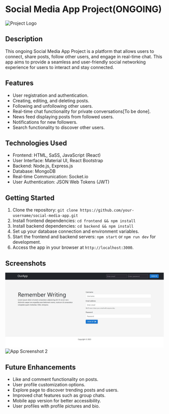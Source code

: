 # Social Media App Project(ONGOING)

![Project Logo](project-logo.png) <!-- Replace with your project logo or relevant image -->

## Description

This ongoing Social Media App Project is a platform that allows users to connect, share posts, follow other users, and engage in real-time chat. This app aims to provide a seamless and user-friendly social networking experience for users to interact and stay connected.

## Features

- User registration and authentication.
- Creating, editing, and deleting posts.
- Following and unfollowing other users.
- Real-time chat functionality for private conversations[To be done].
- News feed displaying posts from followed users.
- Notifications for new followers.
- Search functionality to discover other users.

## Technologies Used

- Frontend: HTML, SaSS, JavaScript (React)
- User Interface: Material UI, React Bootstrap
- Backend: Node.js, Express.js
- Database: MongoDB 
- Real-time Communication: Socket.io
- User Authentication: JSON Web Tokens (JWT)

## Getting Started

1. Clone the repository: `git clone https://github.com/your-username/social-media-app.git`
2. Install frontend dependencies: `cd frontend && npm install`
3. Install backend dependencies: `cd backend && npm install`
4. Set up your database connection and environment variables.
5. Start the frontend and backend servers: `npm start` or `npm run dev` for development.
6. Access the app in your browser at `http://localhost:3000`.

## Screenshots

![App Screenshot 1](home.jpg)
![App Screenshot 2](profile.png)

## Future Enhancements

- Like and comment functionality on posts.
- User profile customization options.
- Explore page to discover trending posts and users.
- Improved chat features such as group chats.
- Mobile app version for better accessibility.
- User profiles with profile pictures and bio.


